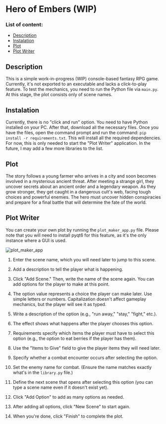 # Hero of Embers (WIP)
### List of content:
- [Description](#Description)
- [Instalation](#instalation)
- [Plot](#Plot)
- [Plot Writer](#plot-writer)
## Description
This is a simple work-in-progress (WIP) console-based fantasy RPG game. Currently, it's not exported to an executable and lacks a click-to-play feature. To test the mechanics, you need to run the Python file via `main.py`. At this stage, the plot consists only of scene names.

## Instalation
Currently, there is no "click and run" option. You need to have Python installed on your PC. After that, download all the necessary files. Once you have the files, open the command prompt and run the command: `pip install -r requirements.txt`. This will install all the required dependencies. For now, this is only needed to start the "Plot Writer" application. In the future, I may add a few more libraries to the list.

## Plot
The story follows a young farmer who arrives in a city and soon becomes involved in a mysterious ancient threat. After meeting a strange girl, they uncover secrets about an ancient order and a legendary weapon. As they grow stronger, they get caught in a dangerous cult's web, facing tough choices and powerful enemies. The hero must uncover hidden conspiracies and prepare for a final battle that will determine the fate of the world.

<a name="plot-writer"></a>
## Plot Writer
You can create your own plot by running the `plot_maker_app.py` file. Please note that you will need to install pyqt6 for this feature, as it's the only instance where a GUI is used.

![plot_maker_app](https://github.com/user-attachments/assets/3de29f7b-2386-4b59-a951-2fc930a22077)
1. Enter the scene name, which you will need later to jump to this scene.

2. Add a description to tell the player what is happening.

3. Click "Add Scene." Then, write the name of the scene again. You can add options for the player to make at this point.

4. The option value represents a choice the player can make later. Use simple letters or numbers. Capitalization doesn't affect gameplay mechanics, but the player will see it as typed.

5. Write a description of the option (e.g., "run away," "stay," "fight," etc.).

6. The effect shows what happens after the player chooses this option.

7. Requirements specify which items the player must have to select this option (e.g., the option to eat berries if the player has them).

8. Use the "Items to Give" field to give the player items they will need later.

9. Specify whether a combat encounter occurs after selecting the option.

10. Set the enemy name for combat. (Ensure the name matches exactly what's in the `library.py` file.)

11. Define the next scene that opens after selecting this option (you can type a scene name even if it doesn't exist yet).

12. Click "Add Option" to add as many options as needed.

13. After adding all options, click "New Scene" to start again.

14. When you're done, click "Finish" to complete the plot.

